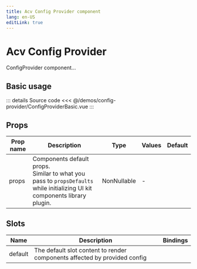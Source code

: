 ```yaml
---
title: Acv Config Provider component
lang: en-US
editLink: true
---
```


# Acv Config Provider

ConfigProvider component...

## Basic usage

<ConfigProviderBasic />

::: details Source code
<<< @/demos/config-provider/ConfigProviderBasic.vue
:::

## Props

| Prop name | Description                                                                                                                    | Type        | Values | Default |
| --------- | ------------------------------------------------------------------------------------------------------------------------------ | ----------- | ------ | ------- |
| props     | Components default props.<br/>Similar to what you pass to `propsDefaults` while initializing UI kit components library plugin. | NonNullable | -      |         |

## Slots

| Name    | Description                                                               | Bindings |
| ------- | ------------------------------------------------------------------------- | -------- |
| default | The default slot content to render components affected by provided config |          |

